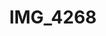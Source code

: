 ---
pid: '130'
layout: photos
title: IMG_4268
filename: IMG_4268.jpg
caption: 3 dolls and a bear
permalink: "/photos/130.html"
---